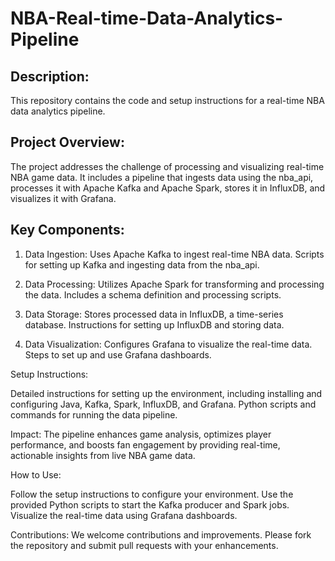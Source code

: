 # NBA-Real-time-Data-Analytics-Pipeline

## Description:
This repository contains the code and setup instructions for a real-time NBA data analytics pipeline.

## Project Overview:
The project addresses the challenge of processing and visualizing real-time NBA game data. It includes a pipeline that ingests data using the nba_api, processes it with Apache Kafka and Apache Spark, stores it in InfluxDB, and visualizes it with Grafana.

## Key Components:

1. Data Ingestion:
  Uses Apache Kafka to ingest real-time NBA data.
  Scripts for setting up Kafka and ingesting data from the nba_api.

2. Data Processing:
  Utilizes Apache Spark for transforming and processing the data.
  Includes a schema definition and processing scripts.

3. Data Storage:
  Stores processed data in InfluxDB, a time-series database.
  Instructions for setting up InfluxDB and storing data.

4. Data Visualization:
  Configures Grafana to visualize the real-time data.
  Steps to set up and use Grafana dashboards.

Setup Instructions:

Detailed instructions for setting up the environment, including installing and configuring Java, Kafka, Spark, InfluxDB, and Grafana.
Python scripts and commands for running the data pipeline.

Impact:
The pipeline enhances game analysis, optimizes player performance, and boosts fan engagement by providing real-time, actionable insights from live NBA game data.

How to Use:

Follow the setup instructions to configure your environment.
Use the provided Python scripts to start the Kafka producer and Spark jobs.
Visualize the real-time data using Grafana dashboards.

Contributions:
We welcome contributions and improvements. Please fork the repository and submit pull requests with your enhancements.

